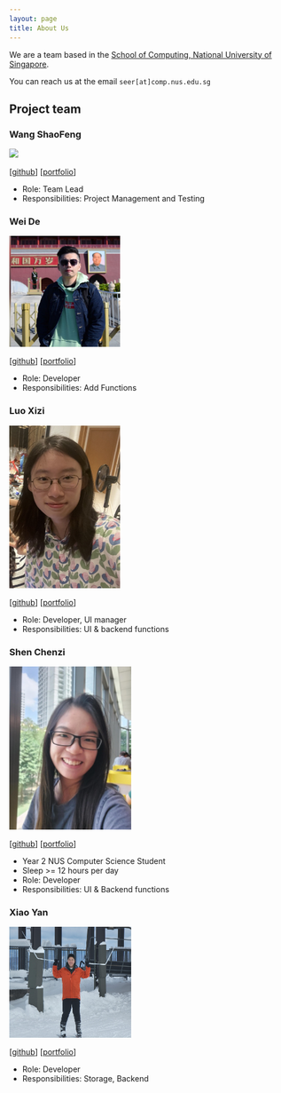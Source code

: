 ```yaml
---
layout: page
title: About Us
---
```


We are a team based in the [School of Computing, National University of Singapore](http://www.comp.nus.edu.sg).

You can reach us at the email `seer[at]comp.nus.edu.sg`

## Project team

### Wang ShaoFeng

<img src="images/sfcoding123.png" width="200px">

[[github](https://github.com/sfcoding123)]
[[portfolio](team/sfcoding123.md)]

* Role: Team Lead
* Responsibilities: Project Management and Testing

### Wei De

<img src="images/weideteo.png" width="200px">

[[github](https://github.com/WeideTeo)]
[[portfolio](team/weideteo.md)]

* Role: Developer
* Responsibilities: Add Functions


### Luo Xizi

<img src="images/lxz333.png" width="200px">

[[github](https://github.com/lxz333)] [[portfolio](team/lxz333.md)]

* Role: Developer, UI manager
* Responsibilities: UI & backend functions

### Shen Chenzi

<img src="images/shenchenzizoe.png" width="220px">

[[github](https://github.com/shenchenzizoe)]
[[portfolio](team/shenchenzizoe.md)]

* Year 2 NUS Computer Science Student
* Sleep >= 12 hours per day
* Role: Developer
* Responsibilities: UI & Backend functions

### Xiao Yan

<img src="images/windycall.png" width="220px" height="200px">

[[github](http://github.com/windycall)]
[[portfolio](team/windycall.md)]

* Role: Developer
* Responsibilities: Storage, Backend
